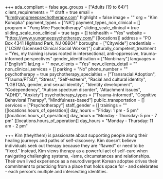 +++
ada_compliant = false
age_groups = ["Adults (19 to 64)"]
client_requirements = ""
draft = true
email = "kim@yungmeepsychotherapy.com"
highlight = false
image = ""
org = "Kim Konopka"
payment_types = ["NA"]
payment_types_non_clinical = []
program = "Yung Mee Psychotherapy"
sliding_scale_clinical = true
sliding_scale_non_clinical = true
tags = []
telehealth = "Yes"
website = "https://www.yungmeepsychotherapy.com/"
[[locations]]
address = "PO Box 4341 Highland Park, NJ 08904"
boroughs = ["Citywide"]
credentials = ["LCSW (Licensed Clinical Social Worker)"]
culturally_competent_treatment = "Yes, my training is/was rooted in intersectional, anti-oppressive, trauma-informed perspectives"
gender_identification = ["Nonbinary"]
languages = ["English"]
latLng = ""
new_clients = "Yes"
new_clients_detail = ""
non_clinical_services = []
parking = "No"
phone_number = ""
psychotherapy = true
psychotherapy_specialties = ["Transracial Adoption", "Trauma/PTSD", "Stress", "Self-esteem", "Racial and cultural identity", "LGBTQIA, gender, and sexual identity", "Identity development", "Codependency", "Autism spectrum disorder", "Attachment issues", "ADHD", "Anxiety"]
psychotherapy_types = ["Trauma-informed", "Cognitive Behavioral Therapy", "Mindfulness-based"]
public_transportation = []
services = ["Psychotherapy"]
staff_gender = []
trainings = ""
[[locations.hours_of_operation]]
day_hours = "Friday: 1 pm - 5 pm"
[[locations.hours_of_operation]]
day_hours = "Monday - Thursday: 5 pm - 7 pm"
[[locations.hours_of_operation]]
day_hours = "Monday - Thursday: 11 am - 2 pm"

+++
Kim (they/them) is passionate about supporting people along their healing journeys and paths of self-discovery. Kim doesn’t believe individuals seek out therapy because they are “flawed” or need to be “fixed.” Instead, Kim views therapy as a powerful act of self-care when navigating challenging systems, -isms, circumstances and relationships. Their own lived experience as a neurodivergent Korean adoptee drives their commitment to practicing from a place that holds space for - and celebrates - each person’s multiple and intersecting identities.